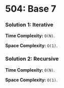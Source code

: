 # 504: Base 7

### Solution 1: Iterative
**Time Complexity:** `O(N)`.

**Space Complexity:** `O(1)`.

### Solution 2: Recursive
**Time Complexity:** `O(N)`.

**Space Complexity:** `O(1)`.